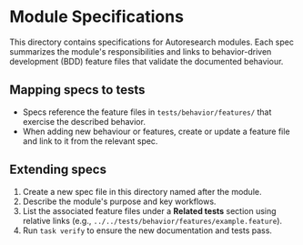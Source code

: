 # Module Specifications

This directory contains specifications for Autoresearch modules.
Each spec summarizes the module's responsibilities and links to
behavior-driven development (BDD) feature files that validate the
documented behaviour.

## Mapping specs to tests

- Specs reference the feature files in `tests/behavior/features/` that
  exercise the described behavior.
- When adding new behaviour or features, create or update a feature file
  and link to it from the relevant spec.

## Extending specs

1. Create a new spec file in this directory named after the module.
2. Describe the module's purpose and key workflows.
3. List the associated feature files under a **Related tests** section
   using relative links (e.g., `../../tests/behavior/features/example.feature`).
4. Run `task verify` to ensure the new documentation and tests pass.
